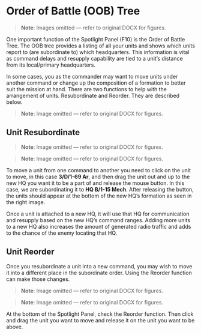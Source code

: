 # Order of Battle \(OOB\) Tree

> **Note**: Images omitted — refer to original DOCX for figures.


One important function of the Spotlight Panel \(F10\) is the Order of Battle Tree\. The OOB tree provides a listing of all your units and shows which units report to \(are subordinate to\) which headquarters\. This information is vital as command delays and resupply capability are tied to a unit’s distance from its local/primary headquarters\.

In some cases, you as the commander may want to move units under another command or change up the composition of a formation to better suit the mission at hand\. There are two functions to help with the arrangement of units\. Resubordinate and Reorder\. They are described below\.

> **Note**: Image omitted — refer to original DOCX for figures.



## Unit Resubordinate

> **Note**: Image omitted — refer to original DOCX for figures.

> **Note**: Image omitted — refer to original DOCX for figures.

To move a unit from one command to another you need to click on the unit to move, in this case __3/D/1\-69 Ar__, and then drag the unit out and up to the new HQ you want it to be a part of and release the mouse button\. In this case, we are subordinating it to __HQ B/1\-15 Mech__\. After releasing the button, the units should appear at the bottom of the new HQ’s formation as seen in the right image\.

Once a unit is attached to a new HQ, it will use that HQ for communication and resupply based on the new HQ’s command ranges\. Adding more units to a new HQ also increases the amount of generated radio traffic and adds to the chance of the enemy locating that HQ\.

## Unit Reorder

Once you resubordinate a unit into a new command, you may wish to move it into a different place in the subordinate order\. Using the Reorder function can make those changes\.

> **Note**: Image omitted — refer to original DOCX for figures.

> **Note**: Image omitted — refer to original DOCX for figures.

At the bottom of the Spotlight Panel, check the Reorder function\. Then click and drag the unit you want to move and release it on the unit you want to be above\. 

